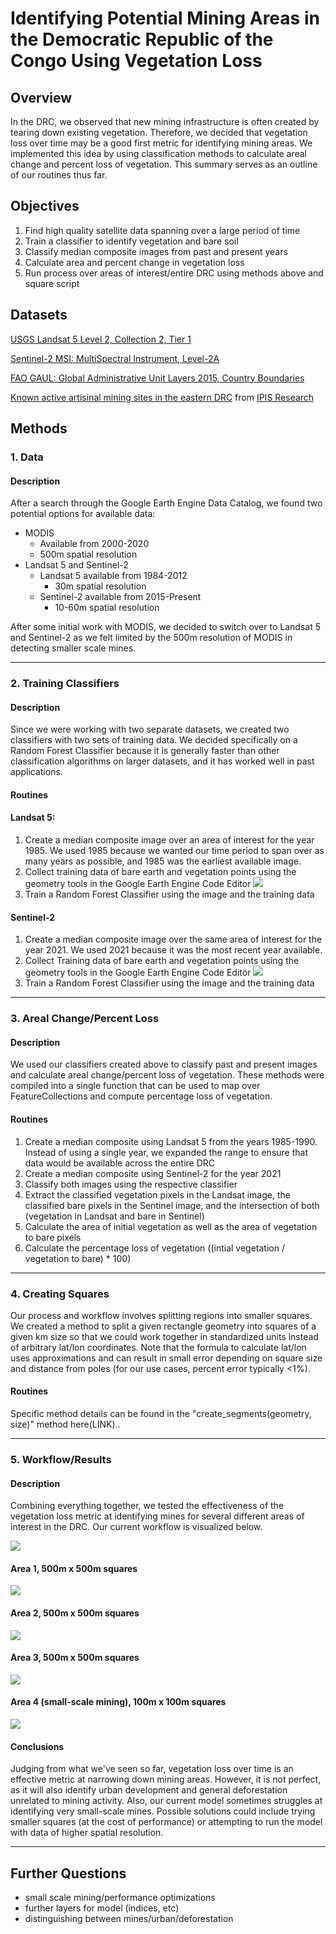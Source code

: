 # Identifying Potential Mining Areas in the Democratic Republic of the Congo Using Vegetation Loss

## Overview

In the DRC, we observed that new mining infrastructure is often created by tearing down existing vegetation. Therefore, we decided that vegetation loss over time may be a good first metric for identifying mining areas. We implemented this idea by using classification methods to calculate areal change and percent loss of vegetation. This summary serves as an outline of our routines thus far.

## Objectives

1. Find high quality satellite data spanning over a large period of time
2. Train a classifier to identify vegetation and bare soil
3. Classify median composite images from past and present years
4. Calculate area and percent change in vegetation loss
5. Run process over areas of interest/entire DRC using methods above and square script

## Datasets

[USGS Landsat 5 Level 2, Collection 2, Tier 1](https://developers.google.com/earth-engine/datasets/catalog/LANDSAT_LT05_C02_T1_L2?hl=en)

[Sentinel-2 MSI: MultiSpectral Instrument, Level-2A](https://developers.google.com/earth-engine/datasets/catalog/COPERNICUS_S2_SR#description)

[FAO GAUL: Global Administrative Unit Layers 2015, Country Boundaries](https://developers.google.com/earth-engine/datasets/catalog/FAO_GAUL_2015_level0?hl=en)

[Known active artisinal mining sites in the eastern DRC](http://geo.ipisresearch.be/geoserver/web/wicket/bookmarkable/org.geoserver.web.demo.MapPreviewPage?0)  from [IPIS Research](https://ipisresearch.be/home/maps-data/open-data/)

## Methods

### 1. Data

#### Description

After a search through the Google Earth Engine Data Catalog, we found two potential options for available data:

+ MODIS
	+ Available from 2000-2020
	+ 500m spatial resolution
+ Landsat 5 and Sentinel-2
	+ Landsat 5 available from 1984-2012
		+ 30m spatial resolution
	+ Sentinel-2 available from 2015-Present
	 	+ 10-60m spatial resolution

After some initial work with MODIS, we decided to switch over to Landsat 5 and Sentinel-2 as we felt limited by the 500m resolution of MODIS in detecting smaller scale mines.

<hr>

### 2. Training Classifiers

#### Description

Since we were working with two separate datasets, we created two classifiers with two sets of training data. We decided specifically on a Random Forest Classifier because it is generally faster than other classification algorithms on larger datasets, and it has worked well in past applications.

#### Routines

#### Landsat 5:

1. Create a median composite image over an area of interest for the year 1985. We used 1985 because we wanted our time period to span over as many years as possible, and 1985 was the earliest available image.
2. Collect training data of bare earth and vegetation points using the geometry tools in the Google Earth Engine Code Editor
![](https://github.com/CordulaRobinson/GEE/blob/raymondeah/drc/routine_vegetation_loss/images/ls_training.PNG)
4. Train a Random Forest Classifier using the image and the training data

#### Sentinel-2

1. Create a median composite image over the same area of interest for the year 2021. We used 2021 because it was the most recent year available.
2. Collect Training data of bare earth and vegetation points using the geometry tools in the Google Earth Engine Code Editor
![](https://github.com/CordulaRobinson/GEE/blob/raymondeah/drc/routine_vegetation_loss/images/s2_training.PNG)
4. Train a Random Forest Classifier using the image and the training data

<hr>

### 3. Areal Change/Percent Loss

#### Description

We used our classifiers created above to classify past and present images and calculate areal change/percent loss of vegetation. These methods were compiled into a single function that can be used to map over FeatureCollections and compute percentage loss of vegetation.

#### Routines

1. Create a median composite using Landsat 5 from the years 1985-1990. Instead of using a single year, we expanded the range to ensure that data would be available across the entire DRC
2. Create a median composite using Sentinel-2 for the year 2021
3. Classify both images using the  respective classifier
4. Extract the classified vegetation pixels in the Landsat image, the classified bare pixels in the Sentinel image, and the intersection of both (vegetation in Landsat and bare in Sentinel)
5. Calculate the area of initial vegetation as well as the area of vegetation to bare pixels
6. Calculate the percentage loss of vegetation ((intial vegetation / vegetation to bare) * 100)

<hr>

### 4. Creating Squares

Our process and workflow involves splitting regions into smaller squares. We created a method to split a given rectangle geometry into squares of a given km size so that we could work together in standardized units instead of arbitrary lat/lon coordinates. Note that the formula to calculate lat/lon uses approximations and can result in small error depending on square size and distance from poles (for our use cases, percent error typically <1%).

#### Routines

Specific method details can be found in the "create_segments(geometry, size)" method here(LINK)..

<hr>

### 5. Workflow/Results

#### Description

Combining everything together, we tested the effectiveness of the vegetation loss metric at identifying mines for several different areas of interest in the DRC. Our current workflow is visualized below.

![](https://github.com/CordulaRobinson/GEE/blob/raymondeah/drc/routine_vegetation_loss/images/w.png)

#### Area 1, 500m x 500m squares

![](https://github.com/CordulaRobinson/GEE/blob/raymondeah/drc/routine_vegetation_loss/images/area1.png)

#### Area 2, 500m x 500m squares

![](https://github.com/CordulaRobinson/GEE/blob/raymondeah/drc/routine_vegetation_loss/images/area2.png)

#### Area 3, 500m x 500m squares

![](https://github.com/CordulaRobinson/GEE/blob/raymondeah/drc/routine_vegetation_loss/images/area3.png)

#### Area 4 (small-scale mining), 100m x 100m squares

![](https://github.com/CordulaRobinson/GEE/blob/raymondeah/drc/routine_vegetation_loss/images/area4.png)

#### Conclusions

Judging from what we've seen so far, vegetation loss over time is an effective metric at narrowing down mining areas. However, it is not perfect, as it will also identify urban development and general deforestation unrelated to mining activity. Also, our current model sometimes struggles at identifying very small-scale mines. Possible solutions could include trying smaller squares (at the cost of performance) or attempting to run the model with data of higher spatial resolution.

<hr>

## Further Questions

- small scale mining/performance optimizations
- further layers for model (indices, etc)
- distinguishing between mines/urban/deforestation

